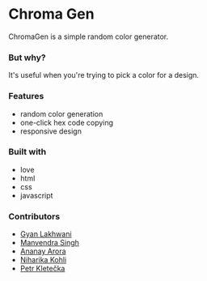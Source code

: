 <!--
@Author: gyanl, ananayarora
@Date:   2016-09-29T09:54:38+05:30
@Last modified by:   ananayarora
@Last modified time: 2016-09-29T10:02:29+05:30
-->



# Chroma Gen

ChromaGen is a simple random color generator.

### But why?

It's useful when you're trying to pick a color for a design.

### Features

* random color generation
* one-click hex code copying
* responsive design

### Built with

* love
* html
* css
* javascript

### Contributors

* [Gyan Lakhwani](https://github.com/gyanl)
* [Manvendra Singh](https://github.com/manu-chroma)
* [Ananay Arora](https://github.com/ananay)
* [Niharika Kohli](https://github.com/Niharika29)
* [Petr Kletečka](https://github.com/petrkle)
